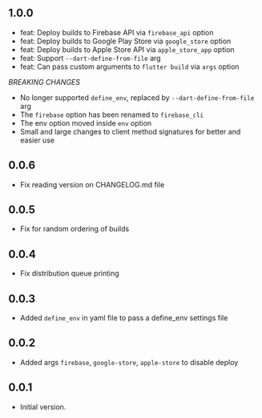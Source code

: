 
## 1.0.0

- feat: Deploy builds to Firebase API via `firebase_api` option
- feat: Deploy builds to Google Play Store via `google_store` option
- feat: Deploy builds to Apple Store API via `apple_store_app` option
- feat: Support `--dart-define-from-file` arg
- feat: Can pass custom arguments to `flutter build`  via `args` option

*BREAKING CHANGES*
- No longer supported `define_env`, replaced by `--dart-define-from-file` arg
- The `firebase` option has been renamed to `firebase_cli`
- The env option moved inside `env` option
- Small and large changes to client method signatures for better and easier use

## 0.0.6
- Fix reading version on CHANGELOG.md file

## 0.0.5
- Fix for random ordering of builds

## 0.0.4
- Fix distribution queue printing

## 0.0.3
- Added `define_env` in yaml file to pass a define_env settings file 

## 0.0.2
- Added args `firebase`, `google-store`, `apple-store` to disable deploy

## 0.0.1
- Initial version.
